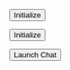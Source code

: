 <script>
    window.addEventListener("onEmbeddedMessagingReady", () => {            
        console.log( "Inside Prechat API!!" );
    embeddedservice_bootstrap.prechatAPI.setHiddenPrechatFields( { "Queue_Name" : 'tesstt' } );
</script>

<script type='text/javascript' src='https://mcsg--dev.sandbox.my.site.com/ESWMcAfeeChat1707158023631/assets/js/bootstrap.min.js'></script>

<script type="text/javascript">
       function initEmbeddedMessaging() {
		try {
			embeddedservice_bootstrap.settings.language = window.varLang; // For example, enter 'en' or 'en-US'
			embeddedservice_bootstrap.settings.hideChatButtonOnLoad = true;

			embeddedservice_bootstrap.init(
				'00DDE0000044R3Q',
				'McAfee_Chat',
				'https://mcsg--dev.sandbox.my.site.com/ESWMcAfeeChat1707158023631',
				{
					scrt2URL: 'https://mcsg--dev.sandbox.my.salesforce-scrt.com'
				}
			);
		} catch (err) {
			console.error('Error loading Embedded Messaging: ', err);
		}
	};
</script>


<script>

	function initEmbeddedMessaging2(){
		var newScriptElement = document.createElement('script');
		newScriptElement.id = 'dynamicScript';
		newScriptElement.type = 'text/javascript';
		newScriptElement.innerHTML = `
		    function initEmbeddedMessaging() {
		        try {
		            embeddedservice_bootstrap.settings.language = window.varLang;
		            embeddedservice_bootstrap.init(
		                '00DDE0000044R3Q',
		                'McAfee_Chat',
		                'https://mcsg--dev.sandbox.my.site.com/ESWMcAfeeChat1707158023631',
		                {
		                    scrt2URL: 'https://mcsg--dev.sandbox.my.salesforce-scrt.com'
		                }
		            );
		        } catch (err) {
		            console.error('Error loading Embedded Messaging: ', err);
		        }
		    };
		`;
		
		document.body.appendChild(newScriptElement);
	}
	
	function reloadInit(){
		var scriptElement = document.getElementById('dynamicScript');
		if (scriptElement){
			scriptElement.parentNode.removeChild(scriptElement);
			initEmbeddedMessaging2();
		}
	}
</script>






<button id="reloadScript()">Initialize</button>

<button id="initEmbeddedMessaging()">Initialize</button>

<button onclick='embeddedservice_bootstrap.utilAPI.launchChat()'>Launch Chat</button >
